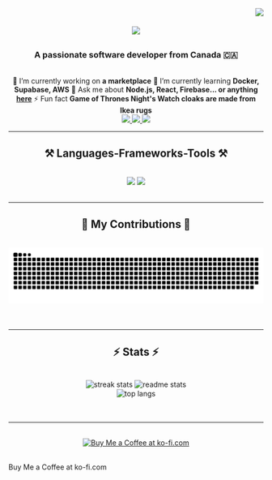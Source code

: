 <img align="right" src="https://visitor-badge.laobi.icu/badge?page_id=salesp07.salesp07" /> <h1 align="center"> <img src="https://readme-typing-svg.herokuapp.com/?font=Righteous&size=35&center=true&vCenter=true&width=500&height=70&duration=4000&lines=Hi+There!+👋;+I'm+Pedro+Muniz!;" /> </h1> <h3 align="center">A passionate software developer from Canada 🇨🇦</h3> <br/> <div align="center"> 🔭 I’m currently working on **a marketplace** 🌱 I’m currently learning **Docker, Supabase, AWS** 💬 Ask me about **Node.js, React, Firebase... or anything [here](https://github.com/salesp07/salesp07/issues)** ⚡ Fun fact **Game of Thrones Night's Watch cloaks are made from Ikea rugs** </div> <div align="center"> <a href="mailto:pedro.sales.muniz@gmail.com"> <img src="https://img.shields.io/badge/Gmail-333333?style=for-the-badge&logo=gmail&logoColor=red" /> </a> <a href="https://linkedin.com/in/pedro-sales-muniz" target="_blank"> <img src="https://img.shields.io/badge/LinkedIn-0077B5?style=for-the-badge&logo=linkedin&logoColor=white" target="_blank" /> </a> <a href="https://salesp07.github.io" target="_blank"> <img src="https://img.shields.io/badge/Portfolio-FF5722?style=for-the-badge&logo=todoist&logoColor=white" target="_blank" /> <!-- sqlite, safari, google-chrome are other good icon options --> </a> </div> <hr/> <h2 align="center">⚒️ Languages-Frameworks-Tools ⚒️</h2> <br/> <div align="center"> <img src="https://skillicons.dev/icons?i=react,bootstrap,mui,html,css,vscode,github,figma,tailwind,git,r" /> <img src="https://skillicons.dev/icons?i=nodejs,python,javascript,typescript,express,firebase,mongodb,c,java,nextjs,mysql,flask" /><br> </div> <br/> <hr/> <div align="center"> <h2>🐍 My Contributions 🐍</h2> <br> <img alt="snake eating my contributions" src="https://raw.githubusercontent.com/salesp07/salesp07/output/github-contribution-grid-snake.svg" /> <br/><br/><br/> </div> <hr/> <h2 align="center">⚡ Stats ⚡</h2> <br> <div align=center> <img width=390 src="https://github-readme-streak-stats-salesp07.vercel.app/?user=salesp07&count_private=true&theme=react&border_radius=10" alt="streak stats"/> <img width=390 src="https://github-readme-stats-salesp07.vercel.app/api?username=salesp07&count_private=true&show_icons=true&theme=react&rank_icon=github&border_radius=10" alt="readme stats" /> <br/> <img width=325 align="center" src="https://github-readme-stats-salesp07.vercel.app/api/top-langs/?username=salesp07&hide=HTML&langs_count=8&layout=compact&theme=react&border_radius=10&size_weight=0.5&count_weight=0.5&exclude_repo=github-readme-stats" alt="top langs" /> </div> <br/><br/> <hr/> <br/> <div align="center"> <a href='https://ko-fi.com/V7V4RAK9C' target='_blank'><img height='64' style='border:0px;height:64px;' src='https://storage.ko-fi.com/cdn/kofi1.png?v=3' border='0' alt='Buy Me a Coffee at ko-fi.com' /></a> </div> <br/>



Buy Me a Coffee at ko-fi.com
